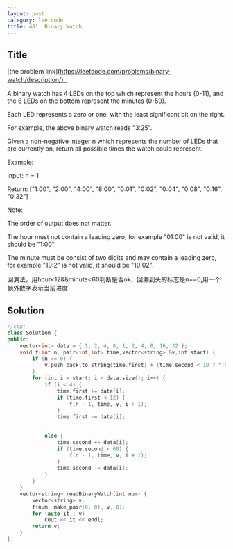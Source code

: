 ```yaml
---
layout: post
category: leetcode
title: 401. Binary Watch
---
```

## Title
[the problem link](https://leetcode.com/problems/binary-watch/description/）

A binary watch has 4 LEDs on the top which represent the hours (0-11), and the 6 LEDs on the bottom represent the minutes (0-59).

Each LED represents a zero or one, with the least significant bit on the right.

[](https://upload.wikimedia.org/wikipedia/commons/8/8b/Binary_clock_samui_moon.jpg)

For example, the above binary watch reads "3:25".

Given a non-negative integer n which represents the number of LEDs that are currently on, return all possible times the watch could represent.

Example:

Input: n = 1

Return: ["1:00", "2:00", "4:00", "8:00", "0:01", "0:02", "0:04", "0:08", "0:16", "0:32"]

Note:

The order of output does not matter.

The hour must not contain a leading zero, for example "01:00" is not valid, it should be "1:00".

The minute must be consist of two digits and may contain a leading zero, for example "10:2" is not valid, it should be "10:02".

回溯法，用hour<12&&minute<60判断是否ok，回溯到头的标志是n==0,用一个额外数字表示当前进度

## Solution
```c++
//cpp:
class Solution {
public:
	vector<int> data = { 1, 2, 4, 8, 1, 2, 4, 8, 16, 32 };
	void f(int n, pair<int,int> time,vector<string> &v,int start) {
		if (n == 0) {
			v.push_back(to_string(time.first) + (time.second < 10 ? ":0" : ":") + to_string(time.second));
		}
		for (int i = start; i < data.size(); i++) {
			if (i < 4) {
				time.first += data[i];
				if (time.first < 12) {
					f(n - 1, time, v, i + 1);
				}
				time.first -= data[i];

			}
			else {
				time.second += data[i];
				if (time.second < 60) {
					f(n - 1, time, v, i + 1);
				}
				time.second -= data[i];
			}
		}
	}
	vector<string> readBinaryWatch(int num) {
		vector<string> v;
		f(num, make_pair(0, 0), v, 0);
		for (auto it : v)
			cout << it << endl;
		return v;
	}
};
```
